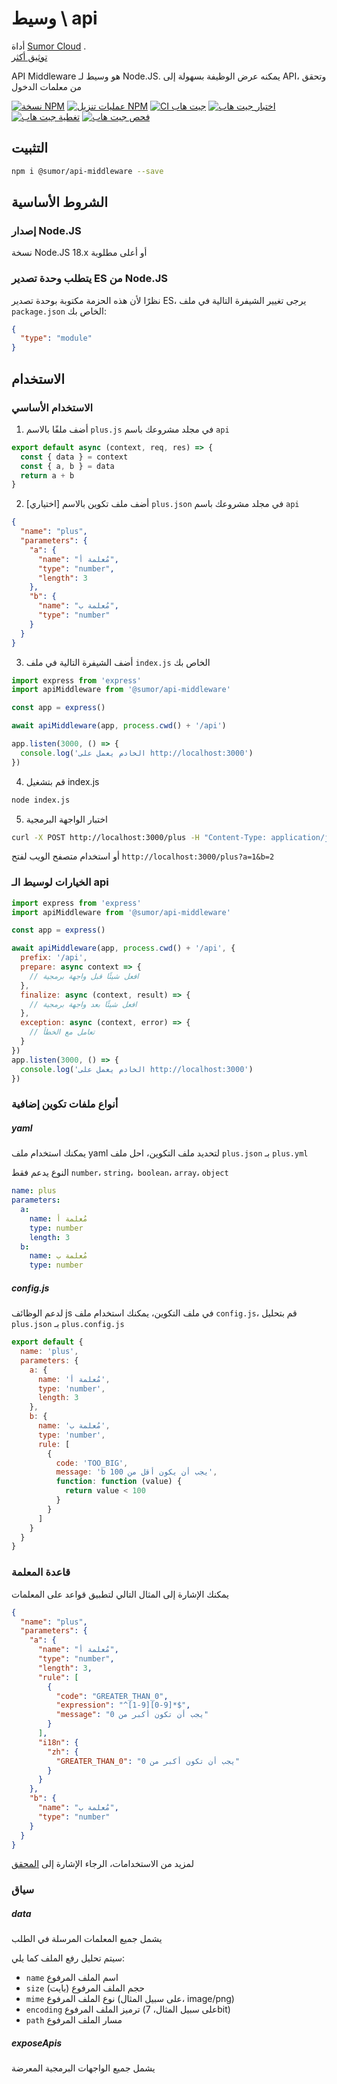 # وسيط \ api

أداة [Sumor Cloud](https://sumor.cloud) .  
[توثيق أكثر](https://sumor.cloud/api-middleware)

API Middleware هو وسيط لـ Node.JS.
يمكنه عرض الوظيفة بسهولة إلى API، وتحقق من معلمات الدخول

[![نسخة NPM](https://img.shields.io/npm/v/@sumor/api-middleware?logo=npm&label=NPM)](https://www.npmjs.com/package/@sumor/api-middleware)
[![عمليات تنزيل NPM](https://img.shields.io/npm/dw/@sumor/api-middleware?logo=npm&label=التنزيلات)](https://www.npmjs.com/package/@sumor/api-middleware)
[![CI جيت هاب](https://img.shields.io/github/actions/workflow/status/sumor-cloud/api-middleware/ci.yml?logo=github&label=CI)](https://github.com/sumor-cloud/api-middleware/actions/workflows/ci.yml)
[![اختبار جيت هاب](https://img.shields.io/github/actions/workflow/status/sumor-cloud/api-middleware/ut.yml?logo=github&label=الاختبار)](https://github.com/sumor-cloud/api-middleware/actions/workflows/ut.yml)
[![تغطية جيت هاب](https://img.shields.io/github/actions/workflow/status/sumor-cloud/api-middleware/coverage.yml?logo=github&label=التغطية)](https://github.com/sumor-cloud/api-middleware/actions/workflows/coverage.yml)
[![فحص جيت هاب](https://img.shields.io/github/actions/workflow/status/sumor-cloud/api-middleware/audit.yml?logo=github&label=التدقيق)](https://github.com/sumor-cloud/api-middleware/actions/workflows/audit.yml)

## التثبيت

```bash
npm i @sumor/api-middleware --save
```

## الشروط الأساسية

### إصدار Node.JS

نسخة Node.JS 18.x أو أعلى مطلوبة

### يتطلب وحدة تصدير ES من Node.JS

نظرًا لأن هذه الحزمة مكتوبة بوحدة تصدير ES،
يرجى تغيير الشيفرة التالية في ملف `package.json` الخاص بك:

```json
{
  "type": "module"
}
```

## الاستخدام

### الاستخدام الأساسي

1. أضف ملفًا بالاسم `plus.js` في مجلد مشروعك باسم `api`

```js
export default async (context, req, res) => {
  const { data } = context
  const { a, b } = data
  return a + b
}
```

2. [اختياري] أضف ملف تكوين بالاسم `plus.json` في مجلد مشروعك باسم `api`

```json
{
  "name": "plus",
  "parameters": {
    "a": {
      "name": "مُعلمة أ",
      "type": "number",
      "length": 3
    },
    "b": {
      "name": "مُعلمة ب",
      "type": "number"
    }
  }
}
```

3. أضف الشيفرة التالية في ملف `index.js` الخاص بك

```javascript
import express from 'express'
import apiMiddleware from '@sumor/api-middleware'

const app = express()

await apiMiddleware(app, process.cwd() + '/api')

app.listen(3000, () => {
  console.log('الخادم يعمل على http://localhost:3000')
})
```

4. قم بتشغيل index.js

```bash
node index.js
```

5. اختبار الواجهة البرمجية

```bash
curl -X POST http://localhost:3000/plus -H "Content-Type: application/json" -d '{"a": 1, "b": 2}'
```

أو استخدام متصفح الويب لفتح `http://localhost:3000/plus?a=1&b=2`

### الخيارات لوسيط الـ api

```javascript
import express from 'express'
import apiMiddleware from '@sumor/api-middleware'

const app = express()

await apiMiddleware(app, process.cwd() + '/api', {
  prefix: '/api',
  prepare: async context => {
    // افعل شيئًا قبل واجهة برمجية
  },
  finalize: async (context, result) => {
    // افعل شيئًا بعد واجهة برمجية
  },
  exception: async (context, error) => {
    // تعامل مع الخطأ
  }
})
app.listen(3000, () => {
  console.log('الخادم يعمل على http://localhost:3000')
})
```

### أنواع ملفات تكوين إضافية

##### yaml

يمكنك استخدام ملف yaml لتحديد ملف التكوين، احل ملف `plus.json` بـ `plus.yml`

النوع يدعم فقط `number`، `string`،` boolean`، `array`، `object`

```yaml
name: plus
parameters:
  a:
    name: مُعلمة أ
    type: number
    length: 3
  b:
    name: مُعلمة ب
    type: number
```

##### config.js

لدعم الوظائف js في ملف التكوين، يمكنك استخدام ملف `config.js`، قم بتحليل `plus.json` بـ `plus.config.js`

```javascript
export default {
  name: 'plus',
  parameters: {
    a: {
      name: 'مُعلمة أ',
      type: 'number',
      length: 3
    },
    b: {
      name: 'مُعلمة ب',
      type: 'number',
      rule: [
        {
          code: 'TOO_BIG',
          message: 'b يجب أن يكون أقل من 100',
          function: function (value) {
            return value < 100
          }
        }
      ]
    }
  }
}
```

### قاعدة المعلمة

يمكنك الإشارة إلى المثال التالي لتطبيق قواعد على المعلمات

```json
{
  "name": "plus",
  "parameters": {
    "a": {
      "name": "مُعلمة أ",
      "type": "number",
      "length": 3,
      "rule": [
        {
          "code": "GREATER_THAN_0",
          "expression": "^[1-9][0-9]*$",
          "message": "يجب أن تكون أكبر من 0"
        }
      ],
      "i18n": {
        "zh": {
          "GREATER_THAN_0": "يجب أن تكون أكبر من 0"
        }
      }
    },
    "b": {
      "name": "مُعلمة ب",
      "type": "number"
    }
  }
}
```

لمزيد من الاستخدامات، الرجاء الإشارة إلى [المحقق](https://sumor.cloud/validator/)

### سياق

##### data

يشمل جميع المعلمات المرسلة في الطلب

سيتم تحليل رفع الملف كما يلي:

- `name` اسم الملف المرفوع
- `size` حجم الملف المرفوع (بايت)
- `mime` نوع الملف المرفوع (على سبيل المثال، image/png)
- `encoding` ترميز الملف المرفوع (على سبيل المثال، 7bit)
- `path` مسار الملف المرفوع

##### exposeApis

يشمل جميع الواجهات البرمجية المعرضة
